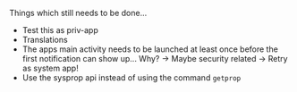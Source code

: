 Things which still needs to be done...

* Test this as priv-app
* Translations
* The apps main activity needs to be launched at least once before the first notification can show up... Why? -> Maybe security related -> Retry as system app!
* Use the sysprop api instead of using the command `getprop`
